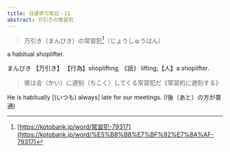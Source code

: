 ```yaml
---
title: 日语学习笔记・11
abstract: 万引きの常習犯
---
```




> 万引き（まんびき）の常習犯[^jyoushuuhann]（じょうしゅうはん）

[^jyoushuuhann]: [https://kotobank.jp/word/常習犯-79317](https://kotobank.jp/word/%E5%B8%B8%E7%BF%92%E7%8A%AF-79317)

a habitual shoplifter.

まんびき 【万引き】
【行為】shoplifting, ｟話｠ lifting;【人】a shoplifter.

> 彼は会（かい）に遅刻（ちこく）してくる常習犯だ｟常習的に遅刻する｠

He is habitually [(いつも) always] late for our meetings. (!後（あと）の方が普通)
